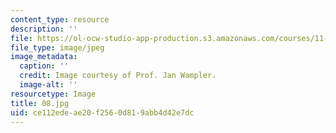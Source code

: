 ```yaml
---
content_type: resource
description: ''
file: https://ol-ocw-studio-app-production.s3.amazonaws.com/courses/11-946j-beijing-urban-design-studio-summer-2004/ce112edeae20f2560d819abb4d42e7dc_08.jpg
file_type: image/jpeg
image_metadata:
  caption: ''
  credit: Image courtesy of Prof. Jan Wampler.
  image-alt: ''
resourcetype: Image
title: 08.jpg
uid: ce112ede-ae20-f256-0d81-9abb4d42e7dc
---
```

